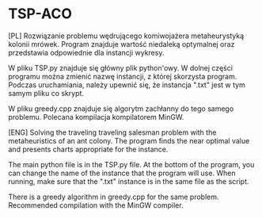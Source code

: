 # TSP-ACO

[PL]
Rozwiązanie problemu wędrującego komiwojażera metaheurystyką kolonii mrówek. Program znajduje wartość niedaleką optymalnej oraz przedstawia odpowiednie dla instancji wykresy.

W pliku TSP.py znajduje się główny plik python'owy.
W dolnej części programu można zmienić nazwę instancji, z której skorzysta program.
Podczas uruchamiania, należy upewnić się, że instancja ".txt" jest w tym samym pliku co skrypt.

W pliku greedy.cpp znajduje się algorytm zachłanny do tego samego problemu.
Polecana kompilacja kompilatorem MinGW.




[ENG]
Solving the traveling traveling salesman problem with the metaheuristics of an ant colony. The program finds the near optimal value and presents charts appropriate for the instance.

The main python file is in the TSP.py file.
At the bottom of the program, you can change the name of the instance that the program will use.
When running, make sure that the ".txt" instance is in the same file as the script.

There is a greedy algorithm in greedy.cpp for the same problem.
Recommended compilation with the MinGW compiler.
